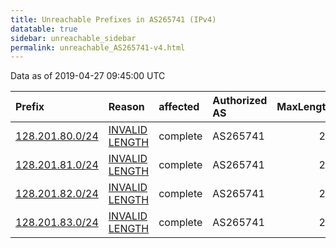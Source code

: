 ```yaml
---
title: Unreachable Prefixes in AS265741 (IPv4)
datatable: true
sidebar: unreachable_sidebar
permalink: unreachable_AS265741-v4.html
---
```


Data as of 2019-04-27 09:45:00 UTC


<div class="datatable-begin"></div>

| Prefix                                                   | Reason                                                                                                     | affected   | Authorized AS   |   MaxLength | Anchor                                         |   unreachable /24s |
|:---------------------------------------------------------|:-----------------------------------------------------------------------------------------------------------|:-----------|:----------------|------------:|:-----------------------------------------------|-------------------:|
| [128.201.80.0/24](https://stat.ripe.net/128.201.80.0/24) | [INVALID LENGTH](https://rpki-validator.ripe.net/announcement-preview?asn=AS265741&prefix=128.201.80.0/24) | complete   | AS265741        |          22 | [LACNIC](unreachable_LACNIC_RPKI_Root-v4.html) |                  1 |
| [128.201.81.0/24](https://stat.ripe.net/128.201.81.0/24) | [INVALID LENGTH](https://rpki-validator.ripe.net/announcement-preview?asn=AS265741&prefix=128.201.81.0/24) | complete   | AS265741        |          22 | [LACNIC](unreachable_LACNIC_RPKI_Root-v4.html) |                  1 |
| [128.201.82.0/24](https://stat.ripe.net/128.201.82.0/24) | [INVALID LENGTH](https://rpki-validator.ripe.net/announcement-preview?asn=AS265741&prefix=128.201.82.0/24) | complete   | AS265741        |          22 | [LACNIC](unreachable_LACNIC_RPKI_Root-v4.html) |                  1 |
| [128.201.83.0/24](https://stat.ripe.net/128.201.83.0/24) | [INVALID LENGTH](https://rpki-validator.ripe.net/announcement-preview?asn=AS265741&prefix=128.201.83.0/24) | complete   | AS265741        |          22 | [LACNIC](unreachable_LACNIC_RPKI_Root-v4.html) |                  1 |

<div class="datatable-end"></div>